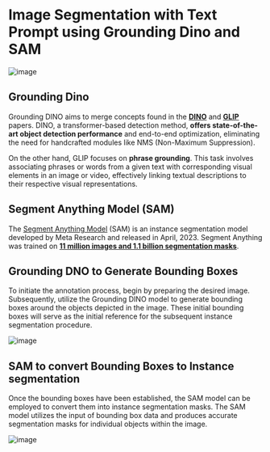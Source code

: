 # Image Segmentation with Text Prompt using Grounding Dino and SAM

![image](https://github.com/luv-bansal/Segment-Anything-Model-SAM-/assets/70321430/4607fd17-a6d8-47eb-a0c8-c3001e011ffb)


## Grounding Dino

Grounding DINO aims to merge concepts found in the [**DINO**](https://arxiv.org/pdf/2203.03605.pdf?ref=blog.roboflow.com) and [**GLIP**](https://arxiv.org/pdf/2112.03857.pdf?ref=blog.roboflow.com) papers. DINO, a transformer-based detection method, **offers state-of-the-art object detection performance** and end-to-end optimization, eliminating the need for handcrafted modules like NMS (Non-Maximum Suppression).

On the other hand, GLIP focuses on **phrase grounding**. This task involves associating phrases or words from a given text with corresponding visual elements in an image or video, effectively linking textual descriptions to their respective visual representations.

## Segment Anything Model (SAM)

The [Segment Anything Model](https://github.com/facebookresearch/segment-anything?) (SAM) is an instance segmentation model developed by Meta Research and released in April, 2023. Segment Anything was trained on [**11 million images and 1.1 billion segmentation masks**](https://github.com/facebookresearch/segment-anything?ref=blog.roboflow.com).

## Grounding DNO to Generate Bounding Boxes

To initiate the annotation process, begin by preparing the desired image. Subsequently, utilize the Grounding DINO model to generate bounding boxes around the objects depicted in the image. These initial bounding boxes will serve as the initial reference for the subsequent instance segmentation procedure.

![image](https://github.com/luv-bansal/Segment-Anything-Model-SAM-/assets/70321430/5e1a6ac6-234b-4d09-a21e-c42bd259088f)

## SAM to convert Bounding Boxes to Instance segmentation

Once the bounding boxes have been established, the SAM model can be employed to convert them into instance segmentation masks. The SAM model utilizes the input of bounding box data and produces accurate segmentation masks for individual objects within the image.

![image](https://github.com/luv-bansal/Segment-Anything-Model-SAM-/assets/70321430/c01061d8-c15e-47c2-8716-59983044bff3)

